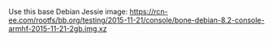 Use this base Debian Jessie image:
https://rcn-ee.com/rootfs/bb.org/testing/2015-11-21/console/bone-debian-8.2-console-armhf-2015-11-21-2gb.img.xz
